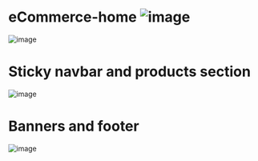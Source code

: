 # eCommerce-home ![image](https://user-images.githubusercontent.com/59989368/209436458-e0efefbf-7dd2-4f90-95b3-04cec6a64519.png)

![image](https://user-images.githubusercontent.com/59989368/209436494-fdbd1c00-2c2f-4b4e-ab50-acfc3dad364f.png)

# Sticky navbar and products section
![image](https://user-images.githubusercontent.com/59989368/209436528-990e8ce8-9e9f-4683-b6f8-ca819eea32c9.png)

# Banners and footer

![image](https://user-images.githubusercontent.com/59989368/209436581-c0fe8f8c-4f8e-4ac4-b3b1-ecc1817770c0.png)

